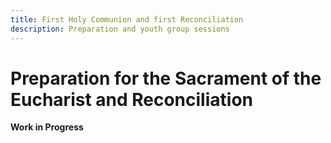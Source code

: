 ```yaml
---
title: First Holy Communion and first Reconciliation
description: Preparation and youth group sessions
---
```


# Preparation for the Sacrament of the Eucharist and Reconciliation

**Work in Progress**
